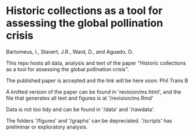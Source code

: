 # Historic collections as a tool for assessing the global pollination crisis
Bartomeus, I., Stavert, J.R., Ward, D., and Aguado, O.

This repo hosts all data, analysis and text of the paper "Historic collections as a tool for assessing the global pollination crisis".

The published paper is accepted and the link will be here soon: Phil Trans B

A knitted version of the paper can be found in 'revision/ms.html', and the file that generates all text and figures is at '/revision/ms.Rmd'

Data is not too tidy and can be found in '/data' and '/rawdata'. 

The folders '/figures' and '/graphs' can be depreciated. '/scripts' has preliminar or exploratory analysis.

